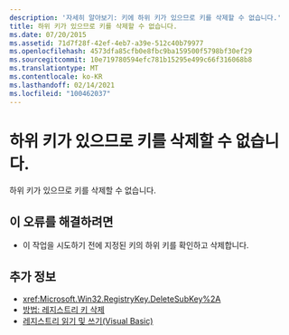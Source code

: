 ```yaml
---
description: '자세히 알아보기: 키에 하위 키가 있으므로 키를 삭제할 수 없습니다.'
title: 하위 키가 있으므로 키를 삭제할 수 없습니다.
ms.date: 07/20/2015
ms.assetid: 71d7f28f-42ef-4eb7-a39e-512c40b79977
ms.openlocfilehash: 4573dfa85cfb0e8fbc9ba159500f5798bf30ef29
ms.sourcegitcommit: 10e719780594efc781b15295e499c66f316068b8
ms.translationtype: MT
ms.contentlocale: ko-KR
ms.lasthandoff: 02/14/2021
ms.locfileid: "100462037"
---
```

# <a name="key-cannot-be-deleted-because-it-has-subkeys"></a>하위 키가 있으므로 키를 삭제할 수 없습니다.

하위 키가 있으므로 키를 삭제할 수 없습니다.  
  
## <a name="to-correct-this-error"></a>이 오류를 해결하려면  
  
- 이 작업을 시도하기 전에 지정된 키의 하위 키를 확인하고 삭제합니다.  
  
## <a name="see-also"></a>추가 정보

- <xref:Microsoft.Win32.RegistryKey.DeleteSubKey%2A>
- [방법: 레지스트리 키 삭제](../developing-apps/programming/computer-resources/how-to-delete-a-registry-key.md)
- [레지스트리 읽기 및 쓰기(Visual Basic)](../developing-apps/programming/computer-resources/reading-from-and-writing-to-the-registry.md)

